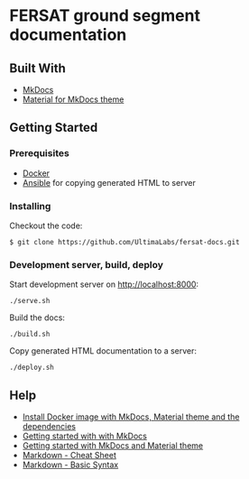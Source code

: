 # FERSAT ground segment documentation

## Built With

* [MkDocs](https://www.mkdocs.org/)
* [Material for MkDocs theme](https://squidfunk.github.io/mkdocs-material/)

## Getting Started

### Prerequisites

* [Docker](https://www.docker.com/)
* [Ansible](https://www.ansible.com/) for copying generated HTML to server

### Installing

Checkout the code:

```
$ git clone https://github.com/UltimaLabs/fersat-docs.git
```

### Development server, build, deploy

Start development server on [http://localhost:8000](http://localhost:8000):

```
./serve.sh
```

Build the docs:
```
./build.sh
```

Copy generated HTML documentation to a server:
```
./deploy.sh
```

## Help

* [Install Docker image with MkDocs, Material theme and the dependencies](https://squidfunk.github.io/mkdocs-material/getting-started/#alternative-using-docker)
* [Getting started with with MkDocs](https://www.mkdocs.org/#getting-started)
* [Getting started with MkDocs and Material theme](https://squidfunk.github.io/mkdocs-material/getting-started/)
* [Markdown - Cheat Sheet](https://www.markdownguide.org/cheat-sheet/)
* [Markdown - Basic Syntax](https://www.markdownguide.org/basic-syntax/)

